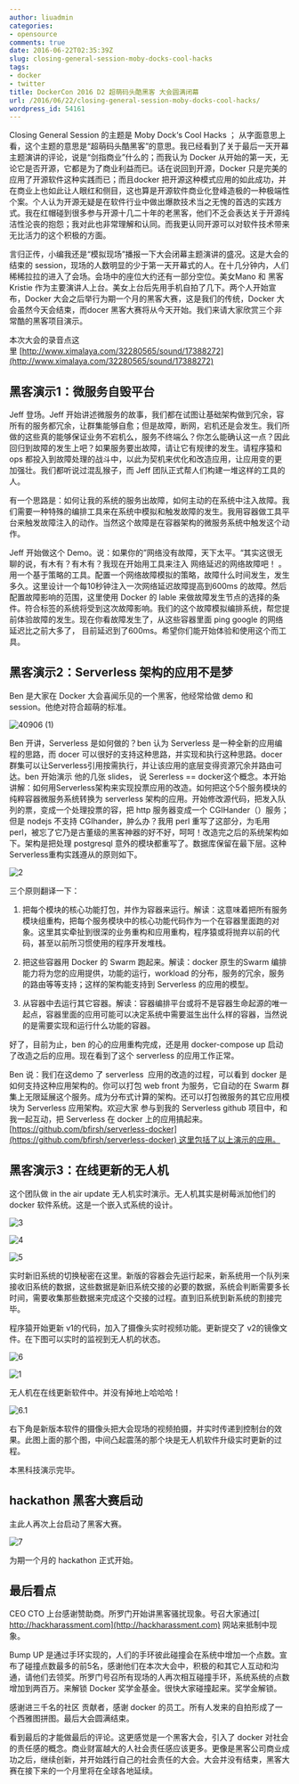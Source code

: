 ```yaml
---
author: liuadmin
categories:
- opensource
comments: true
date: 2016-06-22T02:35:39Z
slug: closing-general-session-moby-docks-cool-hacks
tags:
- docker
- twitter
title: DockerCon 2016 D2 超萌码头酷黑客 大会圆满闭幕
url: /2016/06/22/closing-general-session-moby-docks-cool-hacks/
wordpress_id: 54161
---
```


Closing General Session 的主题是 Moby Dock‘s Cool Hacks ； 从字面意思上看，这个主题的意思是“超萌码头酷黑客”的意思。我已经看到了关于最后一天开幕主题演讲的评论，说是“剑指商业”什么的；而我认为 Docker 从开始的第一天，无论它是否开源，它都是为了商业利益而已。话在说回到开源，Docker 只是完美的应用了开源软件这种实践而已；而且docker 把开源这种模式应用的如此成功，并在商业上也如此让人眼红和侧目，这也算是开源软件商业化登峰造极的一种极端性个案。个人认为开源无疑是在软件行业中做出爆款技术当之无愧的首选的实践方式。我在红帽碰到很多参与开源十几二十年的老黑客，他们不乏会表达关于开源纯洁性沦丧的抱怨；我对此也非常理解和认同。而我更认同开源可以对软件技术带来无比活力的这个积极的方面。

言归正传，小编我还是“模拟现场”播报一下大会闭幕主题演讲的盛况。这是大会的结束的 session，现场的人数明显的少于第一天开幕式的人。在十几分钟内，人们稀稀拉拉的进入了会场。会场中的座位大约还有一部分空位。美女Mano 和 黑客Kristie 作为主要演讲人上台。美女上台后先用手机自拍了几下。两个人开始宣布，Docker 大会之后举行为期一个月的黑客大赛，这是我们的传统，Docker 大会虽然今天会结束，而docer 黑客大赛将从今天开始。我们来请大家欣赏三个非常酷的黑客项目演示。

本次大会的录音点这里 [http://www.ximalaya.com/32280565/sound/17388272](http://www.ximalaya.com/32280565/sound/17388272)


## 黑客演示1：微服务自毁平台




Jeff 登场。Jeff 开始讲述微服务的故事，我们都在试图让基础架构做到冗余，容所有的服务都冗余，让群集能够自愈；但是故障，断网，宕机还是会发生。我们所做的这些真的能够保证业务不宕机么，服务不终端么？你怎么能确认这一点？因此回归到故障的发生上吧？如果服务要出故障，请让它有规律的发生。请程序猿和 ops 都投入到故障处理的战斗中，以此为契机来优化和改造应用，让应用变的更加强壮。我们都听说过混乱猴子，而 Jeff 团队正式帮人们构建一堆这样的工具的人。




有一个思路是：如何让我的系统的服务出故障，如何主动的在系统中注入故障。我们需要一种特殊的编排工具来在系统中模拟和触发故障的发生。我用容器做工具平台来触发故障注入的动作。当然这个故障是在容器架构的微服务系统中触发这个动作。




Jeff 开始做这个 Demo。说：如果你的”网络没有故障，天下太平。“其实这很无聊的说，有木有？有木有？我现在开始用工具来注入 网络延迟的网络故障吧！ 。用一个基于策略的工具。配置一个网络故障模拟的策略，故障什么时间发生，发生多久。这里设计一个每10秒钟注入一次网络延迟故障提高到600ms 的故障。然后配置故障影响的范围，这里使用 Docker 的 lable 来做故障发生节点的选择的条件。符合标签的系统将受到这次故障影响。我们的这个故障模拟编排系统，帮您提前体验故障的发生。现在你看故障发生了，从这些容器里面 ping google 的网络延迟比之前大多了， 目前延迟到了600ms。希望你们能开始体验和使用这个而工具。





## 黑客演示2：Serverless 架构的应用不是梦




Ben 是大家在 Docker 大会喜闻乐见的一个黑客，他经常给做 demo 和 session。他绝对符合超萌的标准。




![40906 (1)](http://7bv9gn.com1.z0.glb.clouddn.com/wp-content/uploads/2016/06/40906-1.jpeg)




Ben 开讲，Serverless 是如何做的？ben 认为 Serverless 是一种全新的应用编程的思路，而 docer 可以很好的支持这种思路，并实现和执行这种思路。docer 群集可以让Serverless引用按需执行，并让该应用的底层变得资源冗余并路由可达。ben 开始演示 他的几张 slides， 说 Sererless == docker这个概念。本开始讲解：如何用Serverless架构来实现投票应用的改造。如何把这个5个服务模块的纯粹容器微服务系统转换为 serverless 架构的应用。开始修改源代码，把发入队列的票，变成一个处理投票的容，把 http 服务器变成一个 CGIHander（）服务；但是 nodejs 不支持 CGIhander，肿么办？我用 perl 重写了这部分，为毛用 perl，被忘了它乃是古董级的黑客神器的好不好，呵呵！改造完之后的系统架构如下。架构是把处理 postgresql 意外的模块都重写了。数据库保留在最下层。这种Serverless重构实践遵从的原则如下。




![2](http://7bv9gn.com1.z0.glb.clouddn.com/wp-content/uploads/2016/06/2-1.jpg)




三个原则翻译一下：






	
  1. 把每个模块的核心功能打包，并作为容器来运行。解读：这意味着把所有服务模块组重构，把每个服务模块中的核心功能代码作为一个在容器里面跑的对象。这里其实牵扯到很深的业务重构和应用重构，程序猿或将抛弃以前的代码，甚至以前所习惯使用的程序开发堆栈。

	
  2. 把这些容器用 Docker 的 Swarm 跑起来。解读：docker 原生的Swarm 编排能力将为您的应用提供，功能的运行，workload 的分布，服务的冗余，服务的路由等等支持；这样的架构能支持到 Serverless 的应用的模型。

	
  3. 从容器中去运行其它容器。解读：容器编排平台或将不是容器生命起源的唯一起点，容器里面的应用可能可以决定系统中需要滋生出什么样的容器，当然说的是需要实现和运行什么功能的容器。




好了，目前为止，ben 的心的应用重构完成，还是用 docker-compose up 启动了改造之后的应用。现在看到了这个 serverless 的应用工作正常。




Ben 说：我们在这demo 了 serverless  应用的改造的过程，可以看到 docker 是如何支持这种应用架构的。你可以打包 web front 为服务，它自动的在 Swarm 群集上无限延展这个服务。成为分布式计算的架构。还可以打包微服务的其它应用模块为 Serverless 应用架构。欢迎大家 参与到我的 Serverless github 项目中，和我一起互动，把 Serverless 在 docker 上的应用搞起来。[https://github.com/bfirsh/serverless-docker](https://github.com/bfirsh/serverless-docker) 这里包括了以上演示的应用。





## 黑客演示3：在线更新的无人机




这个团队做 in the air update 无人机实时演示。无人机其实是树莓派加他们的 docker 软件系统。这是一个嵌入式系统的设计。




![3](http://7bv9gn.com1.z0.glb.clouddn.com/wp-content/uploads/2016/06/3-1.jpg)




![4](http://7bv9gn.com1.z0.glb.clouddn.com/wp-content/uploads/2016/06/4.jpg)




![5](http://7bv9gn.com1.z0.glb.clouddn.com/wp-content/uploads/2016/06/5.jpg)




实时新旧系统的切换秘密在这里。新版的容器会先运行起来，新系统用一个队列来接收旧系统的数据，这些数据是新旧系统交接的必要的数据，系统会判断需要多长时间，需要收集那些数据来完成这个交接的过程。直到旧系统到新系统的割接完毕。




程序猿开始更新 v1的代码，加入了摄像头实时视频功能。更新提交了 v2的镜像文件。在下图可以实时的监视到无人机的状态。




![6](http://7bv9gn.com1.z0.glb.clouddn.com/wp-content/uploads/2016/06/6.jpg)




![1](http://7bv9gn.com1.z0.glb.clouddn.com/wp-content/uploads/2016/06/1-1.jpg)




无人机在在线更新软件中。并没有掉地上哈哈哈！




![6.1](http://7bv9gn.com1.z0.glb.clouddn.com/wp-content/uploads/2016/06/6.1.jpg)




右下角是新版本软件的摄像头把大会现场的视频拍摄，并实时传递到控制台的效果。此图上面的那个图，中间凸起震荡的那个块是无人机软件升级实时更新的过程。




本黑科技演示完毕。





## hackathon 黑客大赛启动


主此人再次上台启动了黑客大赛。

![7](http://7bv9gn.com1.z0.glb.clouddn.com/wp-content/uploads/2016/06/7.jpg)


为期一个月的 hackathon 正式开始。





## 最后看点


CEO CTO 上台感谢赞助商。所罗门开始讲黑客骚扰现象。号召大家通过[ http://hackharassment.com](http://hackharassment.com) 网站来抵制中现象。

Bump UP 是通过手环实现的，人们的手环彼此碰撞会在系统中增加一个点数。宣布了碰撞点数最多的前5名，感谢他们在本次大会中，积极的和其它人互动和沟通，请他们去领奖。所罗门号召所有现场的人再次相互碰撞手环，系统系统的点数增加到两百万。来解锁 Docker 奖学金基金。很快大家碰撞起来。奖学金解锁。

感谢进三千名的社区 贡献者，感谢 docker 的员工。所有人发来的自拍形成了一个西雅图拼图。最后大会圆满结束。

看到最后的才能做最后的评论。这更感觉是一个黑客大会，引入了 docker 对社会的责任感的概念。商业财富越大的人社会责任感应该更多。更像是黑客公司商业成功之后，继续创新，并开始践行自己的社会责任的大会。大会并没有结束，黑客大赛在接下来的一个月里将在全球各地延续。


